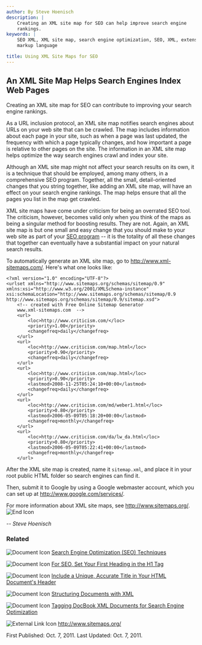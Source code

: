 ```yaml
---
author: By Steve Hoenisch
description: |
    Creating an XML site map for SEO can help improve search engine
    rankings.
keywords: |
    SEO XML, XML site map, search engine optimization, SEO, XML, extensible
    markup language

title: Using XML Site Maps for SEO
---
```



An XML Site Map Helps Search Engines Index Web Pages
----------------------------------------------------

Creating an XML site map for SEO can contribute to improving your search
engine rankings.

As a URL inclusion protocol, an XML site map notifies search engines
about URLs on your web site that can be crawled. The map includes
information about each page in your site, such as when a page was last
updated, the frequency with which a page typically changes, and how
important a page is relative to other pages on the site. The information
in an XML site map helps optimize the way search engines crawl and index
your site.

Although an XML site map might not affect your search results on its
own, it is a technique that should be employed, among many others, in a
comprehensive SEO program. Together, all the small, detail-oriented
changes that you string together, like adding an XML site map, will have
an effect on your search engine rankings. The map helps ensure that all
the pages you list in the map get crawled.

XML site maps have come under criticism for being an overrated SEO tool.
The criticism, however, becomes valid only when you think of the maps as
being a singular method for boosting results. They are not. Again, an
XML site map is but one small and easy change that you should make to
your web site as part of your [SEO
program](http://www.criticism.com/seo/search-engine-optimization.html) --
it is the totality of all these changes that together can eventually
have a substantial impact on your natural search results.

To automatically generate an XML site map, go to
<http://www.xml-sitemaps.com/>. Here's what one looks like:

``` {space="preserve"}
<?xml version="1.0" encoding="UTF-8"?>
<urlset xmlns="http://www.sitemaps.org/schemas/sitemap/0.9" 
xmlns:xsi="http://www.w3.org/2001/XMLSchema-instance" 
xsi:schemaLocation="http://www.sitemaps.org/schemas/sitemap/0.9
http://www.sitemaps.org/schemas/sitemap/0.9/sitemap.xsd">
    <!-- created with Free Online Sitemap Generator
    www.xml-sitemaps.com  -->
    <url>
        <loc>http://www.criticism.com/</loc>
        <priority>1.00</priority>
        <changefreq>daily</changefreq>
    </url>
    <url>
        <loc>http://www.criticism.com/map.html</loc>
        <priority>0.90</priority>
        <changefreq>daily</changefreq>
    </url>
    <url>
        <loc>http://www.criticism.com/map.html</loc>
        <priority>0.90</priority>
        <lastmod>2008-11-25T05:24:10+00:00</lastmod>
        <changefreq>daily</changefreq>
    </url>
    <url>
        <loc>http://www.criticism.com/md/weber1.html</loc>
        <priority>0.80</priority>
        <lastmod>2006-05-09T05:18:20+00:00</lastmod>
        <changefreq>monthly</changefreq>
    </url>
    <url>
        <loc>http://www.criticism.com/da/lw_da.html</loc>
        <priority>0.80</priority>
        <lastmod>2006-05-09T05:22:41+00:00</lastmod>
        <changefreq>monthly</changefreq>
    </url>
```

After the XML site map is created, name it `sitemap.xml`, and place it
in your root public HTML folder so search engines can find it.

Then, submit it to Google by using a Google webmaster account, which you
can set up at <http://www.google.com/services/>.

For more information about XML site maps, see
<http://www.sitemaps.org/>. ![End Icon](/images/endbox.gif)

*-- Steve Hoenisch*




### Related

![Document Icon](/images/docblue.gif) [Search Engine Optimization (SEO)
Techniques](/seo/search-engine-optimization.html)

![Document Icon](/images/docblue.gif) [For SEO, Set Your First Heading
in the H1 Tag](/seo/h1.html)

![Document Icon](/images/docblue.gif) [Include a Unique, Accurate Title
in Your HTML Document's Header](/seo/title.html)

![Document Icon](/images/docblue.gif) [Structuring Documents with
XML](/dita/structuring_docs.html)

![Document Icon](/images/docblue.gif) [Tagging DocBook XML Documents for
Search Engine Optimization](/seo/docbook.html)

![External Link Icon](/images/newwin.gif) <http://www.sitemaps.org/>

First Published: Oct. 7, 2011. Last Updated: Oct. 7, 2011.

